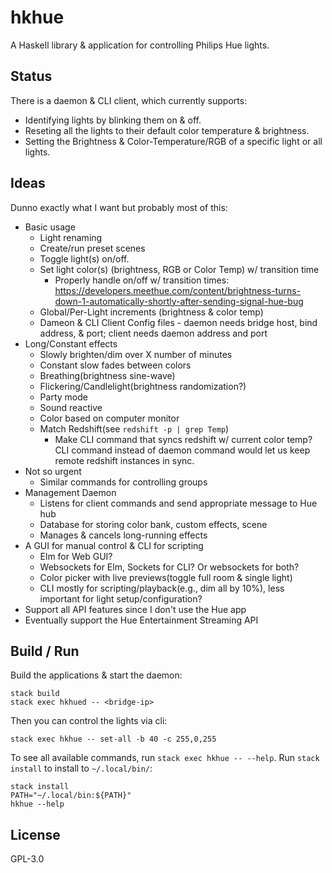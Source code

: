 # hkhue

A Haskell library & application for controlling Philips Hue lights.


## Status

There is a daemon & CLI client, which currently supports:

* Identifying lights by blinking them on & off.
* Reseting all the lights to their default color temperature & brightness.
* Setting the Brightness & Color-Temperature/RGB of a specific light or all
  lights.


## Ideas

Dunno exactly what I want but probably most of this:

* Basic usage
  * Light renaming
  * Create/run preset scenes
  * Toggle light(s) on/off.
  * Set light color(s) (brightness, RGB or Color Temp) w/ transition time
    * Properly handle on/off w/ transition times:
       https://developers.meethue.com/content/brightness-turns-down-1-automatically-shortly-after-sending-signal-hue-bug
  * Global/Per-Light increments (brightness & color temp)
  * Dameon & CLI Client Config files - daemon needs bridge host, bind address,
    & port; client needs daemon address and port
* Long/Constant effects
  * Slowly brighten/dim over X number of minutes
  * Constant slow fades between colors
  * Breathing(brightness sine-wave)
  * Flickering/Candlelight(brightness randomization?)
  * Party mode
  * Sound reactive
  * Color based on computer monitor
  * Match Redshift(see `redshift -p | grep Temp`)
    * Make CLI command that syncs redshift w/ current color temp? CLI command
      instead of daemon command would let us keep remote redshift instances in
      sync.
* Not so urgent
  * Similar commands for controlling groups
* Management Daemon
  * Listens for client commands and send appropriate message to Hue hub
  * Database for storing color bank, custom effects, scene
  * Manages & cancels long-running effects
* A GUI for manual control & CLI for scripting
  * Elm for Web GUI?
  * Websockets for Elm, Sockets for CLI? Or websockets for both?
  * Color picker with live previews(toggle full room & single light)
  * CLI mostly for scripting/playback(e.g., dim all by 10%), less important for
    light setup/configuration?
* Support all API features since I don't use the Hue app
* Eventually support the Hue Entertainment Streaming API


## Build / Run

Build the applications & start the daemon:

```
stack build
stack exec hkhued -- <bridge-ip>
```

Then you can control the lights via cli:
```
stack exec hkhue -- set-all -b 40 -c 255,0,255
```

To see all available commands, run `stack exec hkhue -- --help`. Run `stack
install` to install to `~/.local/bin/`:

```
stack install
PATH="~/.local/bin:${PATH}"
hkhue --help
```


## License

GPL-3.0
